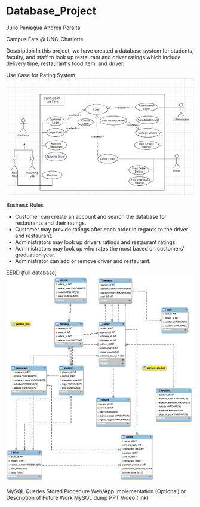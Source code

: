 # Database_Project
Julio Paniagua Andrea Peralta

Campus Eats @ UNC-Charlotte

Description
In this project, we have created a database system for students, faculty, and staff to look up restaurant and driver ratings which include delivery time, restaurant's food item, and driver. 

Use Case for Rating System
![Use Case](https://github.com/jpaniag2/Database_Project/blob/main/Use%20Case%20-%20%20Database%20Project.PNG)

Business Rules
- Customer can create an account and search the database for restaurants and their ratings.
- Customer may provide ratings after each order in regards to the driver and restaurant. 
- Administrators may look up drivers ratings and restaurant ratings. 
- Administrators may look up who rates the most based on customers' graduation year.
- Administrator can add or remove driver and restaurant.

EERD (full database)
![EERD](https://github.com/jpaniag2/Database_Project/blob/main/EERD_Campus_Eats.png)

MySQL Queries
Stored Procedure
Web/App Implementation (Optional) or Description of Future Work
MySQL dump
PPT Video (link)
